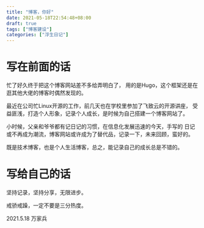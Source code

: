 ```yaml
---
title: "博客，你好"
date: 2021-05-18T22:54:48+08:00
draft: true
tags: ["博客建设"]
categories: ["浮生日记"]
---
```


# 写在前面的话
忙了好久终于把这个博客网站差不多给弄明白了，
用的是Hugo，这个框架还是在逛其他大佬的博客时偶然发现的。

最近在公司忙Linux开源的工作，前几天也在学校里参加了飞致云的开源讲座，
受益匪浅，打造个人形象，记录个人成长，是时候为自己搭建一个博客网站了。

小时候，父亲和爷爷都有记日记的习惯，在信息化发展迅速的今天，手写的
日记或不再成为潮流，博客网站或许成为了替代品，记录一下，未来回顾，蛮好的。

既是技术博客，也是个人生活博客，总之，能记录自己的成长总是不错的。

# 写给自己的话
坚持记录，坚持分享，无限进步。

戒骄戒躁，一定不要是三分热度。

2021.5.18 万家兵



